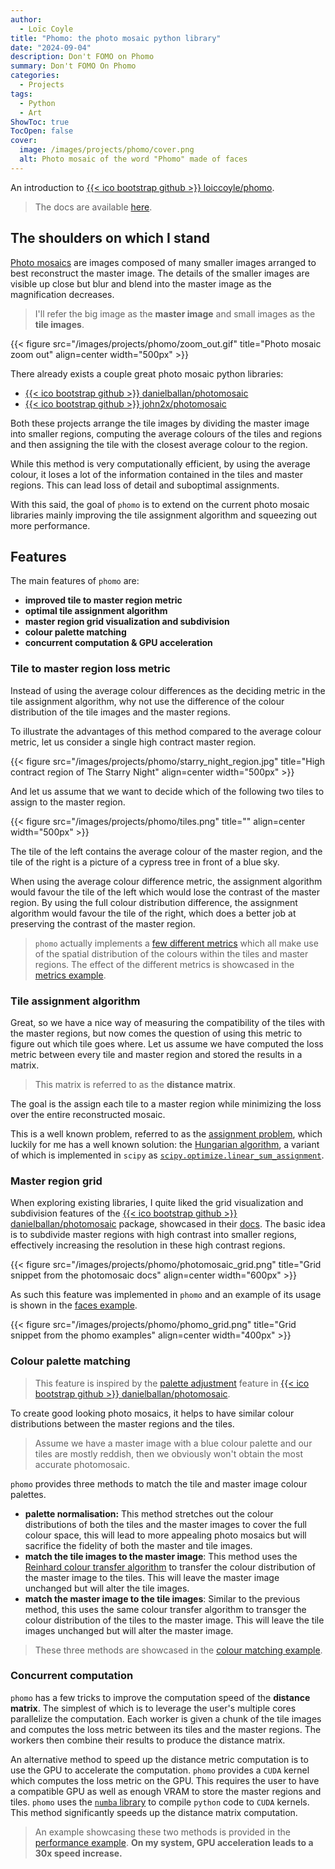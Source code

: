 ```yaml
---
author:
  - Loïc Coyle
title: "Phomo: the photo mosaic python library"
date: "2024-09-04"
description: Don't FOMO on Phomo
summary: Don't FOMO On Phomo
categories:
  - Projects
tags:
  - Python
  - Art
ShowToc: true
TocOpen: false
cover:
  image: /images/projects/phomo/cover.png
  alt: Photo mosaic of the word "Phomo" made of faces
---
```


An introduction to [{{< ico bootstrap github >}} loiccoyle/phomo](https://github.com/loiccoyle/phomo).

> The docs are available [here](https://loiccoyle.com/phomo).

## The shoulders on which I stand

[Photo mosaics](https://en.wikipedia.org/wiki/Photographic_mosaic) are images composed of many smaller images arranged to best reconstruct the master image. The details of the smaller images are visible up close but blur and blend into the master image as the magnification decreases.

> I'll refer the big image as the **master image** and small images as the **tile images**.

{{< figure src="/images/projects/phomo/zoom_out.gif" title="Photo mosaic zoom out" align=center width="500px" >}}

There already exists a couple great photo mosaic python libraries:

- [{{< ico bootstrap github >}} danielballan/photomosaic](https://github.com/danielballan/photomosaic)
- [{{< ico bootstrap github >}} john2x/photomosaic](https://github.com/john2x/photomosaic)

Both these projects arrange the tile images by dividing the master image into smaller regions, computing the average colours of the tiles and regions and then assigning the tile with the closest average colour to the region.

While this method is very computationally efficient, by using the average colour, it loses a lot of the information contained in the tiles and master regions. This can lead loss of detail and suboptimal assignments.

With this said, the goal of `phomo` is to extend on the current photo mosaic libraries mainly improving the tile assignment algorithm and squeezing out more performance.

## Features

The main features of `phomo` are:

- **improved tile to master region metric**
- **optimal tile assignment algorithm**
- **master region grid visualization and subdivision**
- **colour palette matching**
- **concurrent computation & GPU acceleration**

### Tile to master region loss metric

Instead of using the average colour differences as the deciding metric in the tile assignment algorithm, why not use the difference of the colour distribution of the tile images and the master regions.

To illustrate the advantages of this method compared to the average colour metric, let us consider a single high contract master region.

{{< figure src="/images/projects/phomo/starry_night_region.jpg" title="High contract region of The Starry Night" align=center width="500px" >}}

And let us assume that we want to decide which of the following two tiles to assign to the master region.

{{< figure src="/images/projects/phomo/tiles.png" title="" align=center width="500px" >}}

The tile of the left contains the average colour of the master region, and the tile of the right is a picture of a cypress tree in front of a blue sky.

When using the average colour difference metric, the assignment algorithm would favour the tile of the left which would lose the contrast of the master region. By using the full colour distribution difference, the assignment algorithm would favour the tile of the right, which does a better job at preserving the contrast of the master region.

> `phomo` actually implements a [few different metrics](https://github.com/loiccoyle/phomo/blob/main/phomo/metrics.py) which all make use of the spatial distribution of the colours within the tiles and master regions. The effect of the different metrics is showcased in the [metrics example](https://loiccoyle.com/phomo/usage/python_package/metrics/).

### Tile assignment algorithm

Great, so we have a nice way of measuring the compatibility of the tiles with the master regions, but now comes the question of using this metric to figure out which tile goes where.
Let us assume we have computed the loss metric between every tile and master region and stored the results in a matrix.

> This matrix is referred to as the **distance matrix**.

The goal is the assign each tile to a master region while minimizing the loss over the entire reconstructed mosaic.

This is a well known problem, referred to as the [assignment problem](https://en.wikipedia.org/wiki/Assignment_problem), which luckily for me has a well known solution: the [Hungarian algorithm](https://en.wikipedia.org/wiki/Hungarian_algorithm), a variant of which is implemented in `scipy` as [`scipy.optimize.linear_sum_assignment`](https://docs.scipy.org/doc/scipy/reference/generated/scipy.optimize.linear_sum_assignment.html).

### Master region grid

When exploring existing libraries, I quite liked the grid visualization and subdivision features of the [{{< ico bootstrap github >}} danielballan/photomosaic](https://github.com/danielballan/photomosaic) package, showcased in their [docs](http://danielballan.github.io/photomosaic/docs/tutorial.html#partition-tiles). The basic idea is to subdivide master regions with high contrast into smaller regions, effectively increasing the resolution in these high contrast regions.

{{< figure src="/images/projects/phomo/photomosaic_grid.png" title="Grid snippet from the photomosaic docs" align=center width="600px" >}}

As such this feature was implemented in `phomo` and an example of its usage is shown in the [faces example](https://loiccoyle.com/phomo/usage/python_package/faces/#mosaic).

{{< figure src="/images/projects/phomo/phomo_grid.png" title="Grid snippet from the phomo examples" align=center width="400px" >}}

### Colour palette matching

> This feature is inspired by the [palette adjustment](http://danielballan.github.io/photomosaic/docs/palette.html) feature in [{{< ico bootstrap github >}} danielballan/photomosaic](https://github.com/danielballan/photomosaic).

To create good looking photo mosaics, it helps to have similar colour distributions between the master regions and the tiles.

> Assume we have a master image with a blue colour palette and our tiles are mostly reddish, then we obviously won't obtain the most accurate photomosaic.

`phomo` provides three methods to match the tile and master image colour palettes.

- **palette normalisation:** This method stretches out the colour distributions of both the tiles and the master images to cover the full colour space, this will lead to more appealing photo mosaics but will sacrifice the fidelity of both the master and tile images.
- **match the tile images to the master image**: This method uses the [Reinhard colour transfer algorithm](https://www.semanticscholar.org/paper/Color-Transfer-between-Images-Reinhard-Ashikhmin/f3a11158e9d8bdfdf07dca756335c084fce0123e) to transfer the colour distribution of the master image to the tiles. This will leave the master image unchanged but will alter the tile images.
- **match the master image to the tile images**: Similar to the previous method, this uses the same colour transfer algorithm to transger the colour distribution of the tiles to the master image. This will leave the tile images unchanged but will alter the master image.

> These three methods are showcased in the [colour matching example](https://loiccoyle.com/phomo/usage/python_package/matching/).

### Concurrent computation

`phomo` has a few tricks to improve the computation speed of the **distance matrix**. The simplest of which is to leverage the user's multiple cores parallelize the computation. Each worker is given a chunk of the tile images and computes the loss metric between its tiles and the master regions. The workers then combine their results to produce the distance matrix.

An alternative method to speed up the distance metric computation is to use the GPU to accelerate the computation. `phomo` provides a `CUDA` kernel which computes the loss metric on the GPU. This requires the user to have a compatible GPU as well as enough VRAM to store the master regions and tiles. `phomo` uses the [`numba` library](https://numba.readthedocs.io/en/stable/cuda/overview.html) to compile `python` code to `CUDA` kernels. This method significantly speeds up the distance matrix computation.

> An example showcasing these two methods is provided in the [performance example](https://loiccoyle.com/phomo/usage/python_package/performance/). **On my system, GPU acceleration leads to a 30x speed increase.**
